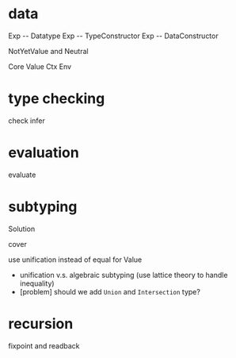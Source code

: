 # data

Exp -- Datatype
Exp -- TypeConstructor
Exp -- DataConstructor

NotYetValue and Neutral

Core
Value
Ctx
Env

# type checking

check
infer

# evaluation

evaluate

# subtyping

Solution

cover

use unification instead of equal for Value

- unification v.s. algebraic subtyping (use lattice theory to handle inequality)
- [problem] should we add `Union` and `Intersection` type?

# recursion

fixpoint and readback
